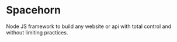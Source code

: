 # Spacehorn

Node JS framework to build any website or api with total control and without limiting practices.
